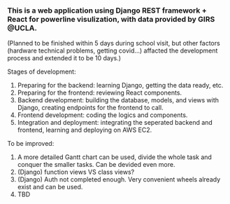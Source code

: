 ### This is a web application using Django REST framework + React for powerline visulization, with data provided by GIRS @UCLA.

(Planned to be finished within 5 days during school visit, but other factors (hardware technical problems, getting covid...) affacted the development process and extended it to be 10 days.) 

Stages of development: 

1. Preparing for the backend: learning Django, getting the data ready, etc. 
2. Preparing for the frontend: reviewing React components.
3. Backend development: building the database, models, and views with Django, creating endpoints for the frontend to call.
4. Frontend development: coding the logics and components. 
5. Integration and deployment: integrating the seperated backend and frontend, learning and deploying on AWS EC2.

To be improved: 
1. A more detailed Gantt chart can be used, divide the whole task and conquer the smaller tasks. Can be devided even more. 
2. (Django) function views VS class views?
3. (Django) Auth not completed enough. Very convenient wheels already exist and can be used. 
4. TBD
